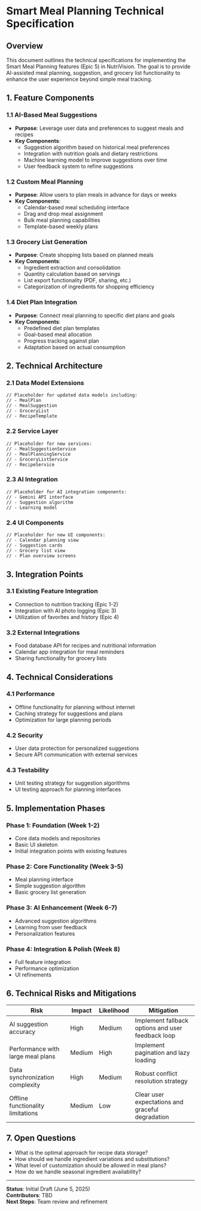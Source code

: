 # Smart Meal Planning Technical Specification

## Overview
This document outlines the technical specifications for implementing the Smart Meal Planning features (Epic 5) in NutriVision. The goal is to provide AI-assisted meal planning, suggestion, and grocery list functionality to enhance the user experience beyond simple meal tracking.

## 1. Feature Components

### 1.1 AI-Based Meal Suggestions
- **Purpose**: Leverage user data and preferences to suggest meals and recipes
- **Key Components**:
  - Suggestion algorithm based on historical meal preferences
  - Integration with nutrition goals and dietary restrictions
  - Machine learning model to improve suggestions over time
  - User feedback system to refine suggestions

### 1.2 Custom Meal Planning
- **Purpose**: Allow users to plan meals in advance for days or weeks
- **Key Components**:
  - Calendar-based meal scheduling interface
  - Drag and drop meal assignment
  - Bulk meal planning capabilities
  - Template-based weekly plans

### 1.3 Grocery List Generation
- **Purpose**: Create shopping lists based on planned meals
- **Key Components**:
  - Ingredient extraction and consolidation
  - Quantity calculation based on servings
  - List export functionality (PDF, sharing, etc.)
  - Categorization of ingredients for shopping efficiency

### 1.4 Diet Plan Integration
- **Purpose**: Connect meal planning to specific diet plans and goals
- **Key Components**:
  - Predefined diet plan templates
  - Goal-based meal allocation
  - Progress tracking against plan
  - Adaptation based on actual consumption

## 2. Technical Architecture

### 2.1 Data Model Extensions
```
// Placeholder for updated data models including:
// - MealPlan
// - MealSuggestion
// - GroceryList
// - RecipeTemplate
```

### 2.2 Service Layer
```
// Placeholder for new services:
// - MealSuggestionService
// - MealPlanningService
// - GroceryListService
// - RecipeService
```

### 2.3 AI Integration
```
// Placeholder for AI integration components:
// - Gemini API interface
// - Suggestion algorithm
// - Learning model
```

### 2.4 UI Components
```
// Placeholder for new UI components:
// - Calendar planning view
// - Suggestion cards
// - Grocery list view
// - Plan overview screens
```

## 3. Integration Points

### 3.1 Existing Feature Integration
- Connection to nutrition tracking (Epic 1-2)
- Integration with AI photo logging (Epic 3)
- Utilization of favorites and history (Epic 4)

### 3.2 External Integrations
- Food database API for recipes and nutritional information
- Calendar app integration for meal reminders
- Sharing functionality for grocery lists

## 4. Technical Considerations

### 4.1 Performance
- Offline functionality for planning without internet
- Caching strategy for suggestions and plans
- Optimization for large planning periods

### 4.2 Security
- User data protection for personalized suggestions
- Secure API communication with external services

### 4.3 Testability
- Unit testing strategy for suggestion algorithms
- UI testing approach for planning interfaces

## 5. Implementation Phases

### Phase 1: Foundation (Week 1-2)
- Core data models and repositories
- Basic UI skeleton
- Initial integration points with existing features

### Phase 2: Core Functionality (Week 3-5)
- Meal planning interface
- Simple suggestion algorithm
- Basic grocery list generation

### Phase 3: AI Enhancement (Week 6-7)
- Advanced suggestion algorithms
- Learning from user feedback
- Personalization features

### Phase 4: Integration & Polish (Week 8)
- Full feature integration
- Performance optimization
- UI refinements

## 6. Technical Risks and Mitigations

| Risk | Impact | Likelihood | Mitigation |
|------|--------|------------|------------|
| AI suggestion accuracy | High | Medium | Implement fallback options and user feedback loop |
| Performance with large meal plans | Medium | High | Implement pagination and lazy loading |
| Data synchronization complexity | High | Medium | Robust conflict resolution strategy |
| Offline functionality limitations | Medium | Low | Clear user expectations and graceful degradation |

## 7. Open Questions
- What is the optimal approach for recipe data storage?
- How should we handle ingredient variations and substitutions?
- What level of customization should be allowed in meal plans?
- How do we handle seasonal ingredient availability?

---

**Status**: Initial Draft (June 5, 2025)  
**Contributors**: TBD  
**Next Steps**: Team review and refinement
